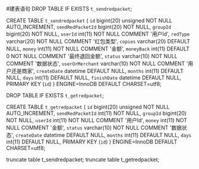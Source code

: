 
#建表语句
DROP TABLE IF EXISTS `t_sendredpacket`;

CREATE TABLE `t_sendredpacket` (
`id` bigint(20) unsigned NOT NULL AUTO_INCREMENT,
`sendRedPacketId` bigint(20)  NOT NULL,
`groupId` bigint(20)  NOT NULL,
`userId` int(11) NOT NULL COMMENT '用户Id',
`redType` varchar(20) NOT NULL COMMENT '红包类型',
`copies` varchar(20) DEFAULT NULL,
`money` int(11) NOT NULL COMMENT '金额',
`moneyBack` int(11) DEFAULT 0 NOT NULL COMMENT '最终退回金额',
`status` varchar(10) NOT NULL COMMENT '数据状态',
`userOrMerchant` varchar(10) NOT NULL COMMENT '用户还是商家',
`createDate` datetime DEFAULT NULL,
`months` int(11) DEFAULT NULL,
`days` int(11) DEFAULT NULL,
`finishDate` datetime DEFAULT NULL,
PRIMARY KEY (`id`)
) ENGINE=InnoDB DEFAULT CHARSET=utf8;


DROP TABLE IF EXISTS `t_getredpacket`;

CREATE TABLE `t_getredpacket` (
`id` bigint(20) unsigned NOT NULL AUTO_INCREMENT,
`sendRedPacketId` int(11) NOT NULL,
`groupId` bigint(20)  NOT NULL,
`userId` int(11) NOT NULL COMMENT '用户Id',
`money` int(11) NOT NULL COMMENT '金额',
`status` varchar(10) NOT NULL COMMENT '数据状态',
`createDate` datetime DEFAULT NULL,
`months` int(11) DEFAULT NULL,
`days` int(11) DEFAULT NULL,
PRIMARY KEY (`id`)
) ENGINE=InnoDB DEFAULT CHARSET=utf8;


truncate table t_sendredpacket;
truncate table t_getredpacket;
